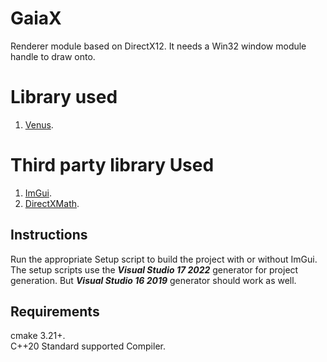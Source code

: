 # GaiaX
Renderer module based on DirectX12. It needs a Win32 window module handle to draw onto.

# Library used
1. [Venus](https://github.com/razerx100/Venus).

# Third party library Used
1. [ImGui](https://github.com/ocornut/imgui).
2. [DirectXMath](https://github.com/microsoft/DirectXMath).

## Instructions
Run the appropriate Setup script to build the project with or without ImGui. The setup scripts use the ***Visual Studio 17 2022*** generator for project generation. But ***Visual Studio 16 2019*** generator should work as well.

## Requirements
cmake 3.21+.\
C++20 Standard supported Compiler.